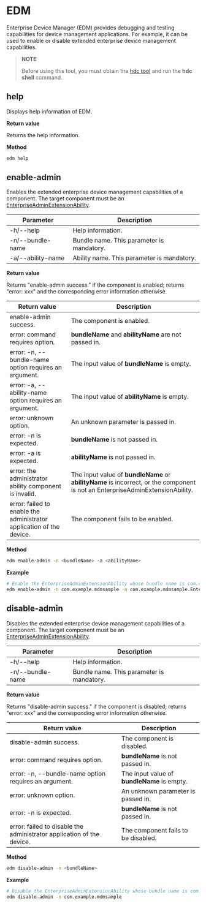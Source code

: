 # EDM


Enterprise Device Manager (EDM) provides debugging and testing capabilities for device management applications. For example, it can be used to enable or disable extended enterprise device management capabilities.

> **NOTE**
>
> Before using this tool, you must obtain the <!--Del-->[<!--DelEnd-->hdc tool<!--Del-->](../../device-dev/subsystems/subsys-toolchain-hdc-guide.md)<!--DelEnd--> and run the **hdc shell** command.


## help
  Displays help information of EDM.

  **Return value**

  Returns the help information.

  **Method**


  ```bash
  edm help
  ```


## enable-admin
Enables the extended enterprise device management capabilities of a component. The target component must be an [EnterpriseAdminExtensionAbility](../mdm/mdm-kit-admin.md).

| Parameter| Description             |
| -------- |-------------------|
| -h/--help | Help information.            |
| -n/--bundle-name | Bundle name. This parameter is mandatory.|
| -a/--ability-name | Ability name. This parameter is mandatory.|

  **Return value**

Returns "enable-admin success." if the component is enabled; returns "error: xxx" and the corresponding error information otherwise.

| Return value                                                      | Description                                                        |
| ------------------------------------------------------------ | ------------------------------------------------------------ |
| enable-admin success.                                        | The component is enabled.                                                  |
| error: command requires option.                              | **bundleName** and **abilityName** are not passed in.                             |
| error: -n, --bundle-name option requires an argument.        | The input value of **bundleName** is empty.                                      |
| error: -a, --ability-name option requires an argument.       | The input value of **abilityName** is empty.                                     |
| error: unknown option.                                       | An unknown parameter is passed in.                                          |
| error: -n <bundle-name> is expected.                         | **bundleName** is not passed in.                                          |
| error: -a <ability-name> is expected.                        | **abilityName** is not passed in.                                         |
| error: the administrator ability component is invalid.       | The input value of **bundleName** or **abilityName** is incorrect, or the component is not an EnterpriseAdminExtensionAbility. |
| error: failed to enable the administrator application of the device. | The component fails to be enabled.                                                  |

  **Method**


  ```bash
  edm enable-admin -n <bundleName> -a <abilityName>
  ```

  **Example**

```bash
# Enable the EnterpriseAdminExtensionAbility whose bundle name is com.example.mdmsample and class name is EnterpriseAdminAbility.
edm enable-admin -n com.example.mdmsample -a com.example.mdmsample.EnterpriseAdminAbility
```


## disable-admin
Disables the extended enterprise device management capabilities of a component. The target component must be an [EnterpriseAdminExtensionAbility](../mdm/mdm-kit-admin.md).

| Parameter            | Description              |
| ---------------- | ---------------------- |
| -h/--help        | Help information.            |
| -n/--bundle-name | Bundle name. This parameter is mandatory.|

  **Return value**

Returns "disable-admin success." if the component is disabled; returns "error: xxx" and the corresponding error information otherwise.

| Return value                                                      | Description                  |
| ------------------------------------------------------------ | ---------------------- |
| disable-admin success.                                       | The component is disabled.        |
| error: command requires option.                              | **bundleName** is not passed in.    |
| error: -n, --bundle-name option requires an argument.        | The input value of **bundleName** is empty.|
| error: unknown option.                                       | An unknown parameter is passed in.    |
| error: -n <bundle-name> is expected.                         | **bundleName** is not passed in.    |
| error: failed to disable the administrator application of the device. | The component fails to be disabled.        |

  **Method**


  ```bash
  edm disable-admin -n <bundleName>
  ```

  **Example**


  ```bash
# Disable the EnterpriseAdminExtensionAbility whose bundle name is com.example.mdmsample.
edm disable-admin -n com.example.mdmsample
  ```
